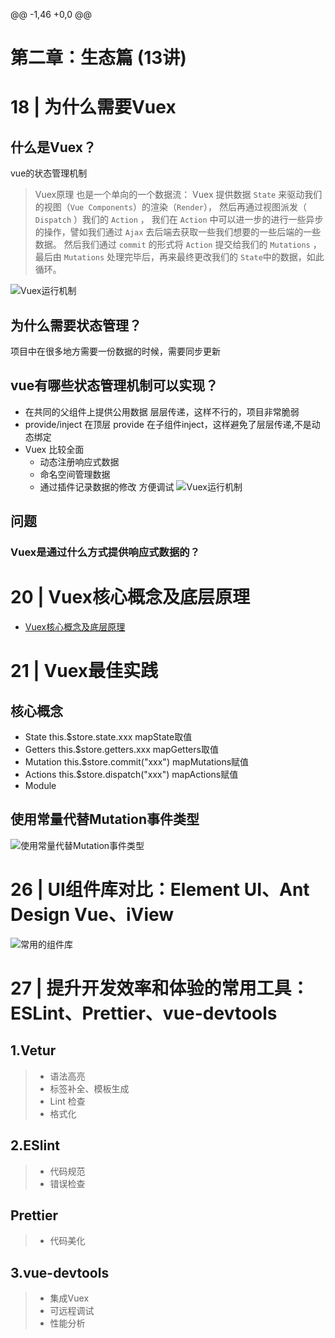 @@ -1,46 +0,0 @@
# 第二章：生态篇 (13讲)

# 18 | 为什么需要Vuex
## 什么是Vuex？
vue的状态管理机制
>Vuex原理 也是一个单向的一个数据流：
Vuex 提供数据 `State` 来驱动我们的视图（`Vue Components`）的渲染（`Render`），
然后再通过视图派发（ `Dispatch` ）我们的 `Action` ，
我们在 `Action` 中可以进一步的进行一些异步的操作，譬如我们通过 `Ajax` 
去后端去获取一些我们想要的一些后端的一些数据。
然后我们通过 `commit` 的形式将 `Action` 提交给我们的 `Mutations` ，
最后由 `Mutations` 处理完毕后，再来最终更改我们的 `State`中的数据，如此循环。

![Vuex运行机制](/img/2.jpg)
## 为什么需要状态管理？
项目中在很多地方需要一份数据的时候，需要同步更新
## vue有哪些状态管理机制可以实现？
- 在共同的父组件上提供公用数据
层层传递，这样不行的，项目非常脆弱
- provide/inject 
在顶层 provide 在子组件inject，这样避免了层层传递,不是动态绑定
- Vuex 比较全面
  - 动态注册响应式数据
  - 命名空间管理数据
  - 通过插件记录数据的修改 方便调试
![Vuex运行机制](/img/1.jpg)
## 问题
### Vuex是通过什么方式提供响应式数据的？


# 20 | Vuex核心概念及底层原理

* [Vuex核心概念及底层原理](/vuex-demo2/NOTE.MD)
# 21 | Vuex最佳实践
## 核心概念
- State
this.$store.state.xxx  mapState取值
- Getters
this.$store.getters.xxx mapGetters取值
- Mutation
this.$store.commit("xxx") mapMutations赋值
- Actions
this.$store.dispatch("xxx") mapActions赋值
- Module
## 使用常量代替Mutation事件类型
![使用常量代替Mutation事件类型](/img/3.jpg)

# 26 | UI组件库对比：Element UI、Ant Design Vue、iView
![常用的组件库](/img/4.jpg)

# 27 | 提升开发效率和体验的常用工具：ESLint、Prettier、vue-devtools
## 1.Vetur
>- 语法高亮
>- 标签补全、模板生成
>- Lint 检查
>- 格式化
## 2.ESlint
>- 代码规范
>- 错误检查
## Prettier 
>- 代码美化
## 3.vue-devtools
>- 集成Vuex
>- 可远程调试
>- 性能分析